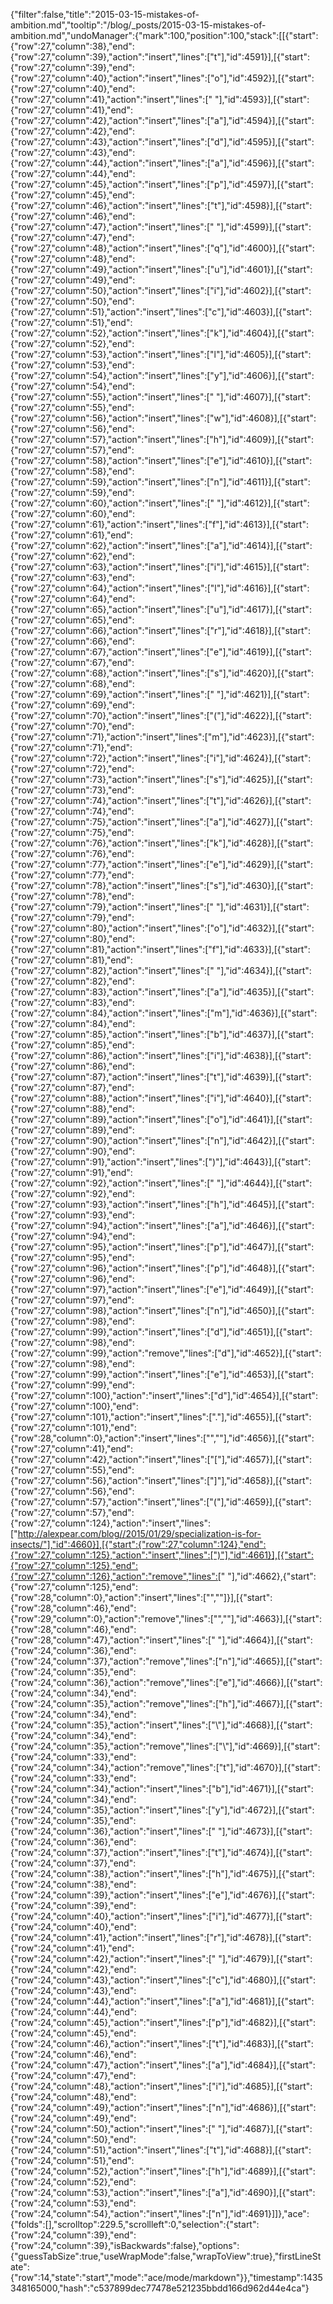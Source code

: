 {"filter":false,"title":"2015-03-15-mistakes-of-ambition.md","tooltip":"/blog/_posts/2015-03-15-mistakes-of-ambition.md","undoManager":{"mark":100,"position":100,"stack":[[{"start":{"row":27,"column":38},"end":{"row":27,"column":39},"action":"insert","lines":["t"],"id":4591}],[{"start":{"row":27,"column":39},"end":{"row":27,"column":40},"action":"insert","lines":["o"],"id":4592}],[{"start":{"row":27,"column":40},"end":{"row":27,"column":41},"action":"insert","lines":[" "],"id":4593}],[{"start":{"row":27,"column":41},"end":{"row":27,"column":42},"action":"insert","lines":["a"],"id":4594}],[{"start":{"row":27,"column":42},"end":{"row":27,"column":43},"action":"insert","lines":["d"],"id":4595}],[{"start":{"row":27,"column":43},"end":{"row":27,"column":44},"action":"insert","lines":["a"],"id":4596}],[{"start":{"row":27,"column":44},"end":{"row":27,"column":45},"action":"insert","lines":["p"],"id":4597}],[{"start":{"row":27,"column":45},"end":{"row":27,"column":46},"action":"insert","lines":["t"],"id":4598}],[{"start":{"row":27,"column":46},"end":{"row":27,"column":47},"action":"insert","lines":[" "],"id":4599}],[{"start":{"row":27,"column":47},"end":{"row":27,"column":48},"action":"insert","lines":["q"],"id":4600}],[{"start":{"row":27,"column":48},"end":{"row":27,"column":49},"action":"insert","lines":["u"],"id":4601}],[{"start":{"row":27,"column":49},"end":{"row":27,"column":50},"action":"insert","lines":["i"],"id":4602}],[{"start":{"row":27,"column":50},"end":{"row":27,"column":51},"action":"insert","lines":["c"],"id":4603}],[{"start":{"row":27,"column":51},"end":{"row":27,"column":52},"action":"insert","lines":["k"],"id":4604}],[{"start":{"row":27,"column":52},"end":{"row":27,"column":53},"action":"insert","lines":["l"],"id":4605}],[{"start":{"row":27,"column":53},"end":{"row":27,"column":54},"action":"insert","lines":["y"],"id":4606}],[{"start":{"row":27,"column":54},"end":{"row":27,"column":55},"action":"insert","lines":[" "],"id":4607}],[{"start":{"row":27,"column":55},"end":{"row":27,"column":56},"action":"insert","lines":["w"],"id":4608}],[{"start":{"row":27,"column":56},"end":{"row":27,"column":57},"action":"insert","lines":["h"],"id":4609}],[{"start":{"row":27,"column":57},"end":{"row":27,"column":58},"action":"insert","lines":["e"],"id":4610}],[{"start":{"row":27,"column":58},"end":{"row":27,"column":59},"action":"insert","lines":["n"],"id":4611}],[{"start":{"row":27,"column":59},"end":{"row":27,"column":60},"action":"insert","lines":[" "],"id":4612}],[{"start":{"row":27,"column":60},"end":{"row":27,"column":61},"action":"insert","lines":["f"],"id":4613}],[{"start":{"row":27,"column":61},"end":{"row":27,"column":62},"action":"insert","lines":["a"],"id":4614}],[{"start":{"row":27,"column":62},"end":{"row":27,"column":63},"action":"insert","lines":["i"],"id":4615}],[{"start":{"row":27,"column":63},"end":{"row":27,"column":64},"action":"insert","lines":["l"],"id":4616}],[{"start":{"row":27,"column":64},"end":{"row":27,"column":65},"action":"insert","lines":["u"],"id":4617}],[{"start":{"row":27,"column":65},"end":{"row":27,"column":66},"action":"insert","lines":["r"],"id":4618}],[{"start":{"row":27,"column":66},"end":{"row":27,"column":67},"action":"insert","lines":["e"],"id":4619}],[{"start":{"row":27,"column":67},"end":{"row":27,"column":68},"action":"insert","lines":["s"],"id":4620}],[{"start":{"row":27,"column":68},"end":{"row":27,"column":69},"action":"insert","lines":[" "],"id":4621}],[{"start":{"row":27,"column":69},"end":{"row":27,"column":70},"action":"insert","lines":["("],"id":4622}],[{"start":{"row":27,"column":70},"end":{"row":27,"column":71},"action":"insert","lines":["m"],"id":4623}],[{"start":{"row":27,"column":71},"end":{"row":27,"column":72},"action":"insert","lines":["i"],"id":4624}],[{"start":{"row":27,"column":72},"end":{"row":27,"column":73},"action":"insert","lines":["s"],"id":4625}],[{"start":{"row":27,"column":73},"end":{"row":27,"column":74},"action":"insert","lines":["t"],"id":4626}],[{"start":{"row":27,"column":74},"end":{"row":27,"column":75},"action":"insert","lines":["a"],"id":4627}],[{"start":{"row":27,"column":75},"end":{"row":27,"column":76},"action":"insert","lines":["k"],"id":4628}],[{"start":{"row":27,"column":76},"end":{"row":27,"column":77},"action":"insert","lines":["e"],"id":4629}],[{"start":{"row":27,"column":77},"end":{"row":27,"column":78},"action":"insert","lines":["s"],"id":4630}],[{"start":{"row":27,"column":78},"end":{"row":27,"column":79},"action":"insert","lines":[" "],"id":4631}],[{"start":{"row":27,"column":79},"end":{"row":27,"column":80},"action":"insert","lines":["o"],"id":4632}],[{"start":{"row":27,"column":80},"end":{"row":27,"column":81},"action":"insert","lines":["f"],"id":4633}],[{"start":{"row":27,"column":81},"end":{"row":27,"column":82},"action":"insert","lines":[" "],"id":4634}],[{"start":{"row":27,"column":82},"end":{"row":27,"column":83},"action":"insert","lines":["a"],"id":4635}],[{"start":{"row":27,"column":83},"end":{"row":27,"column":84},"action":"insert","lines":["m"],"id":4636}],[{"start":{"row":27,"column":84},"end":{"row":27,"column":85},"action":"insert","lines":["b"],"id":4637}],[{"start":{"row":27,"column":85},"end":{"row":27,"column":86},"action":"insert","lines":["i"],"id":4638}],[{"start":{"row":27,"column":86},"end":{"row":27,"column":87},"action":"insert","lines":["t"],"id":4639}],[{"start":{"row":27,"column":87},"end":{"row":27,"column":88},"action":"insert","lines":["i"],"id":4640}],[{"start":{"row":27,"column":88},"end":{"row":27,"column":89},"action":"insert","lines":["o"],"id":4641}],[{"start":{"row":27,"column":89},"end":{"row":27,"column":90},"action":"insert","lines":["n"],"id":4642}],[{"start":{"row":27,"column":90},"end":{"row":27,"column":91},"action":"insert","lines":[")"],"id":4643}],[{"start":{"row":27,"column":91},"end":{"row":27,"column":92},"action":"insert","lines":[" "],"id":4644}],[{"start":{"row":27,"column":92},"end":{"row":27,"column":93},"action":"insert","lines":["h"],"id":4645}],[{"start":{"row":27,"column":93},"end":{"row":27,"column":94},"action":"insert","lines":["a"],"id":4646}],[{"start":{"row":27,"column":94},"end":{"row":27,"column":95},"action":"insert","lines":["p"],"id":4647}],[{"start":{"row":27,"column":95},"end":{"row":27,"column":96},"action":"insert","lines":["p"],"id":4648}],[{"start":{"row":27,"column":96},"end":{"row":27,"column":97},"action":"insert","lines":["e"],"id":4649}],[{"start":{"row":27,"column":97},"end":{"row":27,"column":98},"action":"insert","lines":["n"],"id":4650}],[{"start":{"row":27,"column":98},"end":{"row":27,"column":99},"action":"insert","lines":["d"],"id":4651}],[{"start":{"row":27,"column":98},"end":{"row":27,"column":99},"action":"remove","lines":["d"],"id":4652}],[{"start":{"row":27,"column":98},"end":{"row":27,"column":99},"action":"insert","lines":["e"],"id":4653}],[{"start":{"row":27,"column":99},"end":{"row":27,"column":100},"action":"insert","lines":["d"],"id":4654}],[{"start":{"row":27,"column":100},"end":{"row":27,"column":101},"action":"insert","lines":["."],"id":4655}],[{"start":{"row":27,"column":101},"end":{"row":28,"column":0},"action":"insert","lines":["",""],"id":4656}],[{"start":{"row":27,"column":41},"end":{"row":27,"column":42},"action":"insert","lines":["["],"id":4657}],[{"start":{"row":27,"column":55},"end":{"row":27,"column":56},"action":"insert","lines":["]"],"id":4658}],[{"start":{"row":27,"column":56},"end":{"row":27,"column":57},"action":"insert","lines":["("],"id":4659}],[{"start":{"row":27,"column":57},"end":{"row":27,"column":124},"action":"insert","lines":["http://alexpear.com/blog//2015/01/29/specialization-is-for-insects/"],"id":4660}],[{"start":{"row":27,"column":124},"end":{"row":27,"column":125},"action":"insert","lines":[")"],"id":4661}],[{"start":{"row":27,"column":125},"end":{"row":27,"column":126},"action":"remove","lines":[" "],"id":4662},{"start":{"row":27,"column":125},"end":{"row":28,"column":0},"action":"insert","lines":["",""]}],[{"start":{"row":28,"column":46},"end":{"row":29,"column":0},"action":"remove","lines":["",""],"id":4663}],[{"start":{"row":28,"column":46},"end":{"row":28,"column":47},"action":"insert","lines":[" "],"id":4664}],[{"start":{"row":24,"column":36},"end":{"row":24,"column":37},"action":"remove","lines":["n"],"id":4665}],[{"start":{"row":24,"column":35},"end":{"row":24,"column":36},"action":"remove","lines":["e"],"id":4666}],[{"start":{"row":24,"column":34},"end":{"row":24,"column":35},"action":"remove","lines":["h"],"id":4667}],[{"start":{"row":24,"column":34},"end":{"row":24,"column":35},"action":"insert","lines":["\\"],"id":4668}],[{"start":{"row":24,"column":34},"end":{"row":24,"column":35},"action":"remove","lines":["\\"],"id":4669}],[{"start":{"row":24,"column":33},"end":{"row":24,"column":34},"action":"remove","lines":["t"],"id":4670}],[{"start":{"row":24,"column":33},"end":{"row":24,"column":34},"action":"insert","lines":["b"],"id":4671}],[{"start":{"row":24,"column":34},"end":{"row":24,"column":35},"action":"insert","lines":["y"],"id":4672}],[{"start":{"row":24,"column":35},"end":{"row":24,"column":36},"action":"insert","lines":[" "],"id":4673}],[{"start":{"row":24,"column":36},"end":{"row":24,"column":37},"action":"insert","lines":["t"],"id":4674}],[{"start":{"row":24,"column":37},"end":{"row":24,"column":38},"action":"insert","lines":["h"],"id":4675}],[{"start":{"row":24,"column":38},"end":{"row":24,"column":39},"action":"insert","lines":["e"],"id":4676}],[{"start":{"row":24,"column":39},"end":{"row":24,"column":40},"action":"insert","lines":["i"],"id":4677}],[{"start":{"row":24,"column":40},"end":{"row":24,"column":41},"action":"insert","lines":["r"],"id":4678}],[{"start":{"row":24,"column":41},"end":{"row":24,"column":42},"action":"insert","lines":[" "],"id":4679}],[{"start":{"row":24,"column":42},"end":{"row":24,"column":43},"action":"insert","lines":["c"],"id":4680}],[{"start":{"row":24,"column":43},"end":{"row":24,"column":44},"action":"insert","lines":["a"],"id":4681}],[{"start":{"row":24,"column":44},"end":{"row":24,"column":45},"action":"insert","lines":["p"],"id":4682}],[{"start":{"row":24,"column":45},"end":{"row":24,"column":46},"action":"insert","lines":["t"],"id":4683}],[{"start":{"row":24,"column":46},"end":{"row":24,"column":47},"action":"insert","lines":["a"],"id":4684}],[{"start":{"row":24,"column":47},"end":{"row":24,"column":48},"action":"insert","lines":["i"],"id":4685}],[{"start":{"row":24,"column":48},"end":{"row":24,"column":49},"action":"insert","lines":["n"],"id":4686}],[{"start":{"row":24,"column":49},"end":{"row":24,"column":50},"action":"insert","lines":[" "],"id":4687}],[{"start":{"row":24,"column":50},"end":{"row":24,"column":51},"action":"insert","lines":["t"],"id":4688}],[{"start":{"row":24,"column":51},"end":{"row":24,"column":52},"action":"insert","lines":["h"],"id":4689}],[{"start":{"row":24,"column":52},"end":{"row":24,"column":53},"action":"insert","lines":["a"],"id":4690}],[{"start":{"row":24,"column":53},"end":{"row":24,"column":54},"action":"insert","lines":["n"],"id":4691}]]},"ace":{"folds":[],"scrolltop":229.5,"scrollleft":0,"selection":{"start":{"row":24,"column":39},"end":{"row":24,"column":39},"isBackwards":false},"options":{"guessTabSize":true,"useWrapMode":false,"wrapToView":true},"firstLineState":{"row":14,"state":"start","mode":"ace/mode/markdown"}},"timestamp":1435348165000,"hash":"c537899dec77478e521235bbdd166d962d44e4ca"}